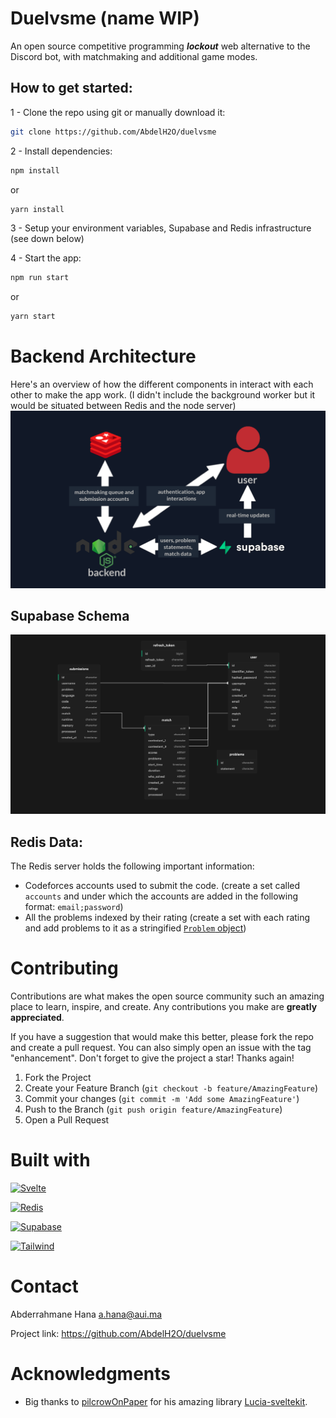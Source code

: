 # Duelvsme (name WIP)
An open source competitive programming ***lockout*** web alternative to the Discord bot, with matchmaking and additional game modes.
## How to get started:
1 - Clone the repo using git or manually download it:
```sh
git clone https://github.com/AbdelH2O/duelvsme
```
2 - Install dependencies:
```sh
npm install
```
or
```sh
yarn install
```
3 - Setup your environment variables, Supabase and Redis infrastructure (see down below)

4 - Start the app:
```sh
npm run start
```
or
```sh
yarn start
```

# Backend Architecture
Here's an overview of how the different components in interact with each other to make the app work. (I didn't include the background worker but it would be situated between Redis and the node server)
![Architecture](./arch.png)
## Supabase Schema
![schema](./schema.png)
## Redis Data:
The Redis server holds the following important information:

* Codeforces accounts used to submit the code. (create a set called `accounts` and under which the accounts are added in the following format: `email;password`)
* All the problems indexed by their rating (create a set with each rating and add problems to it as a stringified [`Problem` object](https://codeforces.com/apiHelp/objects#Problem))

# Contributing
Contributions are what makes the open source community such an amazing place to learn, inspire, and create. Any contributions you make are **greatly appreciated**.

If you have a suggestion that would make this better, please fork the repo and create a pull request. You can also simply open an issue with the tag "enhancement".
Don't forget to give the project a star! Thanks again!

1. Fork the Project
2. Create your Feature Branch (`git checkout -b feature/AmazingFeature`)
3. Commit your changes (`git commit -m 'Add some AmazingFeature'`)
4. Push to the Branch (`git push origin feature/AmazingFeature`)
5. Open a Pull Request

# Built with
[![Svelte][Svelte.dev]][Svelte-url]

[![Redis][Redis.com]][Redis-url]

[![Supabase][Supabase.com]][Supabase-url]

[![Tailwind][Tailwindui.com]][Tailwind-url]

# Contact
Abderrahmane Hana [a.hana@aui.ma](mail:a.hana@aui.ma)

Project link: https://github.com/AbdelH2O/duelvsme

# Acknowledgments
* Big thanks to [pilcrowOnPaper](https://github.com/pilcrowOnPaper) for his amazing library [Lucia-sveltekit](https://github.com/pilcrowOnPaper/lucia-sveltekit).

[Svelte-url]: https://svelte.dev/
[Svelte.dev]: https://img.shields.io/badge/Svelte-4A4A55?style=for-the-badge&logo=svelte&logoColor=FF3E00
[Redis-url]: https://redis.com/
[Redis.com]: https://img.shields.io/badge/redis-%23DD0031.svg?style=for-the-badge&logo=redis&logoColor=white
[Supabase-url]: https://supabase.com/
[Supabase.com]: https://img.shields.io/badge/Supabase-3ECF8E?style=for-the-badge&logo=supabase&logoColor=white
[Tailwind-url]: https://tailwindui.com/
[Tailwindui.com]: https://img.shields.io/badge/tailwindcss-%2338B2AC.svg?style=for-the-badge&logo=tailwind-css&logoColor=white
